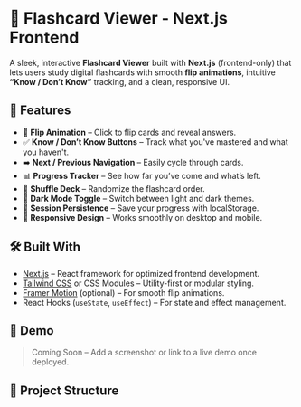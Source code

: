 # 🧠 Flashcard Viewer - Next.js Frontend

A sleek, interactive **Flashcard Viewer** built with **Next.js** (frontend-only) that lets users study digital flashcards with smooth **flip animations**, intuitive **“Know / Don’t Know”** tracking, and a clean, responsive UI.

## 🚀 Features

- 🔄 **Flip Animation** – Click to flip cards and reveal answers.
- ✅ **Know / Don’t Know Buttons** – Track what you've mastered and what you haven't.
- ➡️ **Next / Previous Navigation** – Easily cycle through cards.
- 📊 **Progress Tracker** – See how far you’ve come and what’s left.
- 🎲 **Shuffle Deck** – Randomize the flashcard order.
- 🌙 **Dark Mode Toggle** – Switch between light and dark themes.
- 💾 **Session Persistence** – Save your progress with localStorage.
- 📱 **Responsive Design** – Works smoothly on desktop and mobile.

## 🛠️ Built With

- [Next.js](https://nextjs.org/) – React framework for optimized frontend development.
- [Tailwind CSS](https://tailwindcss.com/) or CSS Modules – Utility-first or modular styling.
- [Framer Motion](https://www.framer.com/motion/) (optional) – For smooth flip animations.
- React Hooks (`useState`, `useEffect`) – For state and effect management.

## 📸 Demo

> Coming Soon – Add a screenshot or link to a live demo once deployed.

## 📁 Project Structure

